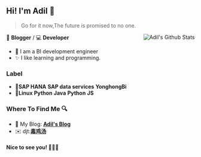 ## Hi! I'm Adil 👋

> Go for it now,The future is promised to no one.

<a href="#">
  <img align="right" alt="Adil's Github Stats" src="https://github-readme-stats.vercel.app/api?username=adil-zhang&show_icons=true&title_color=2196f3&icon_color=2196f3&text_color=4c4948&bg_color=ffffff&show_icons=true&count_private=true">
</a>

  🎨 **Blogger** / 💻 **Developer**

- 🎉 I am a BI development engineer
- ✨ I like learning and programming.



### Label

- 🔧**SAP HANA** **SAP data services** **YonghongBi**
- 📖**Linux** **Python** **Java** **Python** **JS**

### Where To Find Me 🔍

- 📝 My Blog: [**Adil's Blog**](https://adil.com.cn)
- ✉️ djt:[**毒鸡汤**](https://djt.adil.com.cn)



#### Nice to see you! 🤣🤣🤣






